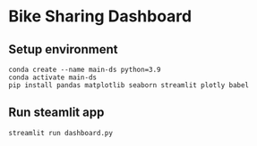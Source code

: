 # Bike Sharing Dashboard

## Setup environment
```
conda create --name main-ds python=3.9
conda activate main-ds
pip install pandas matplotlib seaborn streamlit plotly babel
```

## Run steamlit app
```
streamlit run dashboard.py